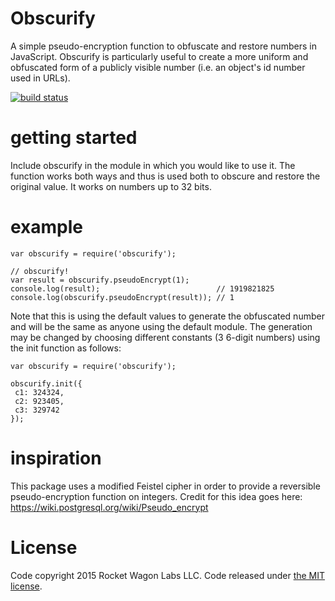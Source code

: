 # Obscurify

A simple pseudo-encryption function to obfuscate and restore numbers in JavaScript. Obscurify is particularly useful to create a more uniform and obfuscated form of a publicly visible number (i.e. an object's id number used in URLs).

[![build status](https://travis-ci.org/rocketwagon/obscurify.svg?branch=master)](https://travis-ci.org/rocketwagon/obscurify)

# getting started

Include obscurify in the module in which you would like to use it. The function works both ways and thus is used both to obscure and restore the original value. It works on numbers up to 32 bits.

# example

    var obscurify = require('obscurify');

    // obscurify!
    var result = obscurify.pseudoEncrypt(1);
    console.log(result);                          // 1919821825
    console.log(obscurify.pseudoEncrypt(result)); // 1

Note that this is using the default values to generate the obfuscated number and will be the same as anyone using the default module. The generation may be changed by choosing different constants (3 6-digit numbers) using the init function as follows:

    var obscurify = require('obscurify');
    
    obscurify.init({
     c1: 324324,
     c2: 923405,
     c3: 329742
    });
    
# inspiration

This package uses a modified Feistel cipher in order to provide a reversible pseudo-encryption function on integers. Credit for this idea goes here: https://wiki.postgresql.org/wiki/Pseudo_encrypt

# License

Code copyright 2015 Rocket Wagon Labs LLC. Code released under [the MIT license](./LICENSE).
